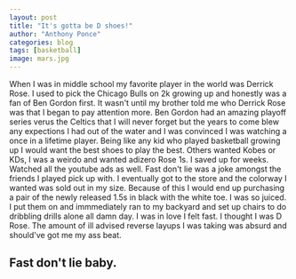 ```yaml
---
layout: post
title: "It's gotta be D shoes!"
author: "Anthony Ponce"
categories: blog
tags: [basketball]
image: mars.jpg
---
```


When I was in middle school my favorite player in the world was Derrick Rose. I used to pick the Chicago Bulls on 2k growing up and honestly was a fan of Ben Gordon first. It wasn't until my brother told me who Derrick Rose was that I began to pay attention more. Ben Gordon had an amazing playoff series verus the Celtics that I will never forget but the years to come blew any expections I had out of the water and I was convinced I was watching a once in a lifetime player. Being like any kid who played basketball growing up I would want the best shoes to play the best. Others wanted Kobes or KDs, I was a weirdo and wanted adizero Rose 1s. I saved up for weeks. Watched all the youtube ads as well. Fast don't lie was a joke amongst the friends I played pick up with. I eventually got to the store and the colorway I wanted was sold out in my size. Because of this I would end up purchasing a pair of the newly released 1.5s in black with the white toe. I was so juiced. I put them on and immmediately ran to my backyard and set up chairs to do dribbling drills alone all damn day. I was in love I felt fast. I thought I was D Rose. The amount of ill advised reverse layups I was taking was absurd and should've got me my ass beat. 

## Fast don't lie baby.
